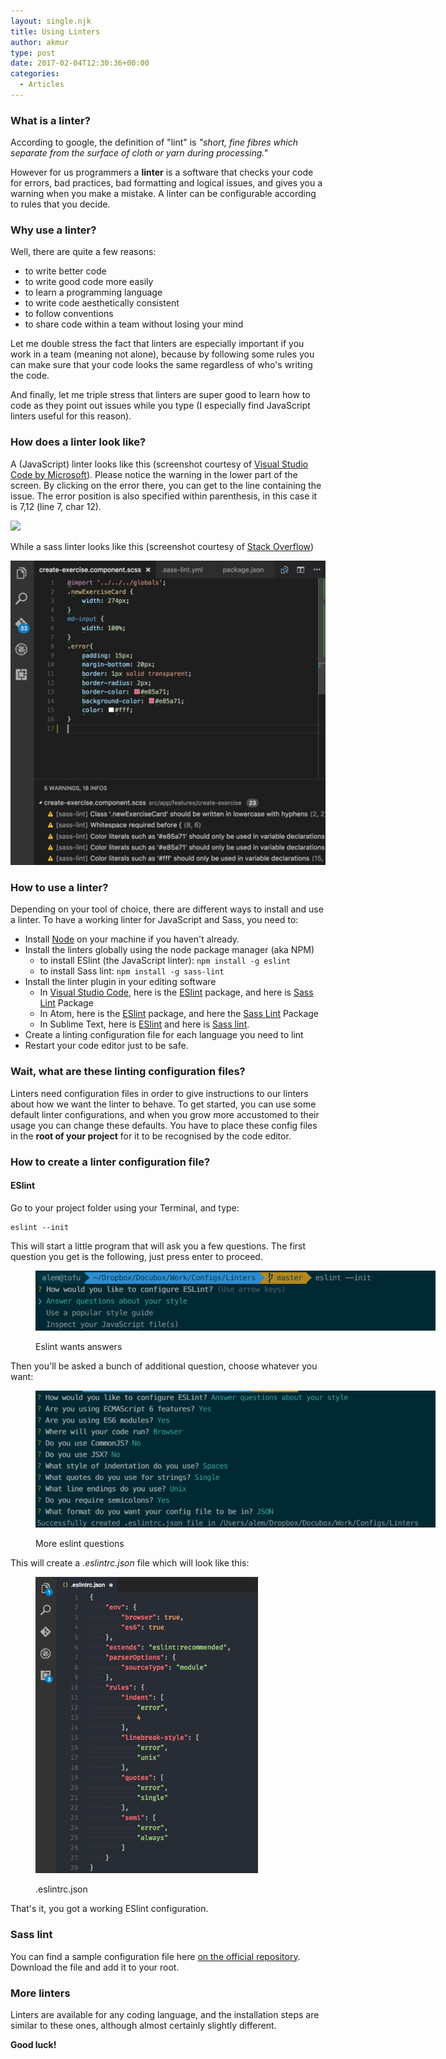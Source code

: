 ```yaml
---
layout: single.njk
title: Using Linters
author: akmur
type: post
date: 2017-02-04T12:30:36+00:00
categories:
  - Articles
---
```


### What is a linter?

According to google, the definition of "lint" is *"short, fine fibres which separate from the surface of cloth or yarn during processing."*

However for us programmers a **linter** is a software that checks your code for errors, bad practices, bad formatting and logical issues, and gives you a warning when you make a mistake. A linter can be configurable according to rules that you decide.

### **Why use a linter?**

Well, there are quite a few reasons:

- to write better code
- to write good code more easily
- to learn a programming language
- to write code aesthetically consistent
- to follow conventions
- to share code within a team without losing your mind

Let me double stress the fact that linters are especially important if you work in a team (meaning not alone), because by following some rules you can make sure that your code looks the same regardless of who's writing the code.

And finally, let me triple stress that linters are super good to learn how to code as they point out issues while you type (I especially find JavaScript linters useful for this reason).

### How does a linter look like?

A (JavaScript) linter looks like this (screenshot courtesy of <a href="https://code.visualstudio.com/Docs/languages/javascript" target="_blank" rel="noopener noreferrer">Visual Studio Code by Microsoft</a>). Please notice the warning in the lower part of the screen. By clicking on the error there, you can get to the line containing the issue.
The error position is also specified within parenthesis, in this case it is 7,12 (line 7, char 12).

<img class="aligncenter wp-image-1081 size-large" src="/assets/images/javascript_eslint_warning.png" />

While a sass linter looks like this (screenshot courtesy of <a href="http://stackoverflow.com/questions/41420931/sass-lint-yml-disabled-rules-are-showing-as-infos-rather-than-absent" target="_blank" rel="noopener noreferrer">Stack Overflow</a>)

<img class="wp-image-1085 size-large aligncenter" src="/assets/images/hd1qq-1024x990.jpg" />

### How to use a linter?

Depending on your tool of choice, there are different ways to install and use a linter. To have a working linter for JavaScript and Sass, you need to:

- Install <a href="https://nodejs.org/en/" target="_blank" rel="noopener noreferrer">Node</a> on your machine if you haven't already.
- Install the linters globally using the node package manager (aka NPM)
  - to install ESlint (the JavaScript linter): `npm install -g eslint`
  - to install Sass lint: `npm install -g sass-lint`
- Install the linter plugin in your editing software
  - In <a href="https://code.visualstudio.com" target="_blank" rel="noopener noreferrer">Visual Studio Code</a>, here is the <a href="https://marketplace.visualstudio.com/items?itemName=dbaeumer.vscode-eslint" target="_blank" rel="noopener noreferrer">ESlint</a> package, and here is <a href="https://marketplace.visualstudio.com/items?itemName=glen-84.sass-lint" target="_blank" rel="noopener noreferrer">Sass Lint</a> Package
  - In Atom, here is the <a href="https://atom.io/packages/linter-eslint" target="_blank" rel="noopener noreferrer">ESlint</a> package, and here the <a href="https://atom.io/packages/linter-sass-lint" target="_blank" rel="noopener noreferrer">Sass Lint</a> Package
  - In Sublime Text, here is <a href="https://github.com/polygonplanet/sublime-text-eslint" target="_blank" rel="noopener noreferrer">ESlint</a> and here is <a href="https://github.com/skovhus/SublimeLinter-contrib-sass-lint" target="_blank" rel="noopener noreferrer">Sass lint</a>.
- Create a linting configuration file for each language you need to lint
- Restart your code editor just to be safe.

### Wait, what are these linting configuration files?

Linters need configuration files in order to give instructions to our linters about how we want the linter to behave. To get started, you can use some default linter configurations, and when you grow more accustomed to their usage you can change these defaults. You have to place these config files in the **root of your project** for it to be recognised by the code editor.

### How to create a linter configuration file?

#### ESlint

Go to your project folder using your Terminal, and type:

<pre class=" language-bash"><code>eslint <span class="token operator">--</span>init </code></pre>

This will start a little program that will ask you a few questions. The first question you get is the following, just press enter to proceed.<figure id="attachment_1133" aria-describedby="caption-attachment-1133" style="width: 640px" class="wp-caption aligncenter">

<img class="wp-image-1133 size-large" src="/assets/images/screen-shot-2017-02-04-at-13-15-59-1024x154.png" /> <figcaption id="caption-attachment-1133" class="wp-caption-text">Eslint wants answers</figcaption></figure>

Then you'll be asked a bunch of additional question, choose whatever you want:<figure id="attachment_1137" aria-describedby="caption-attachment-1137" style="width: 640px" class="wp-caption aligncenter">

<img class="wp-image-1137 size-large" src="/assets/images/screen-shot-2017-02-04-at-13-17-29-1024x350.png" /> <figcaption id="caption-attachment-1137" class="wp-caption-text">More eslint questions</figcaption></figure>

This will create a _.eslintrc.json_ file which will look like this:<figure id="attachment_1146" aria-describedby="caption-attachment-1146" style="width: 356px" class="wp-caption aligncenter">

<img class="alignnone wp-image-1146" src="/assets/images/screen-shot-2017-02-04-at-13-21-14.png" /> <figcaption id="caption-attachment-1146" class="wp-caption-text">.eslintrc.json</figcaption></figure>

That's it, you got a working ESlint configuration.

### Sass lint

You can find a sample configuration file here [on the official repository][1]. Download the file and add it to your root.

### More linters

Linters are available for any coding language, and the installation steps are similar to these ones, although almost certainly slightly different.

**Good luck!**

[1]: https://github.com/sasstools/sass-lint/blob/master/docs/sass-lint.yml
